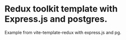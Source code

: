 # Redux toolkit template with Express.js and postgres.
Example from vite-template-redux with express.js and pg.